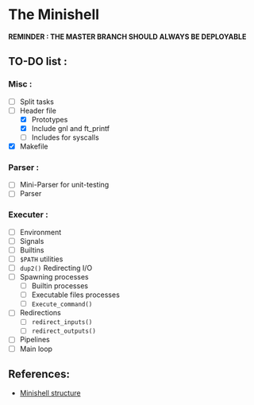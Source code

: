 # The Minishell

**REMINDER : THE MASTER BRANCH SHOULD ALWAYS BE DEPLOYABLE**

## TO-DO list :

### Misc :
- [ ] Split tasks
- [ ] Header file 
    - [x] Prototypes
    - [x] Include gnl and ft_printf 
    - [ ] Includes for syscalls
- [x] Makefile 

### Parser :

- [ ] Mini-Parser for unit-testing
- [ ] Parser

### Executer : 

- [ ] Environment
- [ ] Signals
- [ ] Builtins
- [ ] `$PATH` utilities
- [ ] `dup2()` Redirecting I/O
- [ ] Spawning processes
    - [ ] Builtin processes
    - [ ] Executable files processes
    - [ ] `Execute_command()`
- [ ] Redirections
    - [ ] `redirect_inputs()`
    - [ ] `redirect_outputs()`
- [ ] Pipelines
- [ ] Main loop

## References:

- [Minishell structure](../master/structure.md)